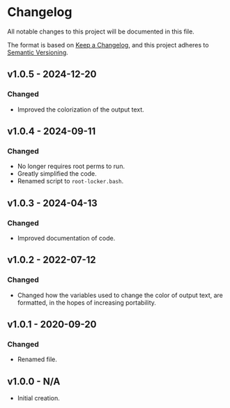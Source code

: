 # Changelog

All notable changes to this project will be documented in this file.

The format is based on [Keep a Changelog](https://keepachangelog.com/en/1.0.0/), and this project adheres to [Semantic Versioning](https://semver.org/spec/v2.0.0.html).

## v1.0.5 - 2024-12-20

### Changed

- Improved the colorization of the output text.

## v1.0.4 - 2024-09-11

### Changed

- No longer requires root perms to run.
- Greatly simplified the code.
- Renamed script to `root-locker.bash`.

## v1.0.3 - 2024-04-13

### Changed

- Improved documentation of code.

## v1.0.2 - 2022-07-12

### Changed

- Changed how the variables used to change the color of output text, are formatted, in the hopes of increasing portability.

## v1.0.1 - 2020-09-20

### Changed

- Renamed file.

## v1.0.0 - N/A

- Initial creation.
